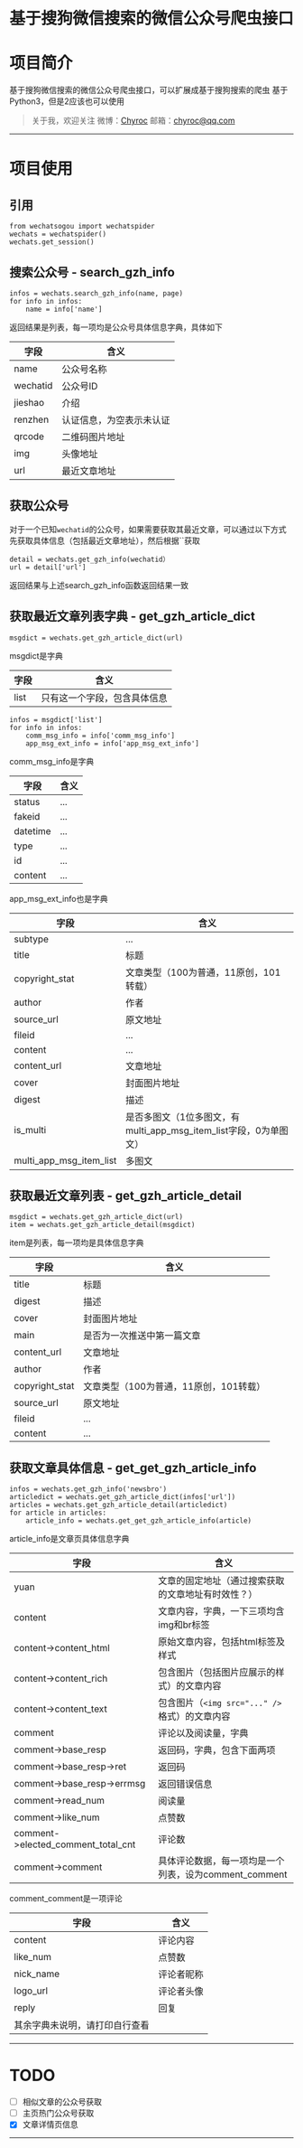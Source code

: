 基于搜狗微信搜索的微信公众号爬虫接口
===


# 项目简介
基于搜狗微信搜索的微信公众号爬虫接口，可以扩展成基于搜狗搜索的爬虫
基于Python3，但是2应该也可以使用
> 关于我，欢迎关注
  微博：[Chyroc](http://weibo.com/cyp1105)
  邮箱：chyroc@qq.com
---

# 项目使用

## 引用

    from wechatsogou import wechatspider
    wechats = wechatspider()
    wechats.get_session()

## 搜索公众号 - search_gzh_info

    infos = wechats.search_gzh_info(name, page)
    for info in infos:
        name = info['name']
返回结果是列表，每一项均是公众号具体信息字典，具体如下

字段|含义
---|---
name|公众号名称
wechatid|公众号ID
jieshao|介绍
renzhen|认证信息，为空表示未认证
qrcode|二维码图片地址
img|头像地址
url|最近文章地址

## 获取公众号
对于一个已知`wechatid`的公众号，如果需要获取其最近文章，可以通过以下方式先获取具体信息（包括最近文章地址），然后根据``获取

    detail = wechats.get_gzh_info(wechatid）
    url = detail['url']
返回结果与上述search_gzh_info函数返回结果一致

## 获取最近文章列表字典 - get_gzh_article_dict

    msgdict = wechats.get_gzh_article_dict(url)
msgdict是字典

字段|含义
---|---
list|只有这一个字段，包含具体信息


    infos = msgdict['list']
    for info in infos:
        comm_msg_info = info['comm_msg_info']
        app_msg_ext_info = info['app_msg_ext_info']

comm_msg_info是字典

字段|含义
---|---
status|...
fakeid|...
datetime|...
type|...
id|...
content|...

app_msg_ext_info也是字典

字段|含义
---|---
subtype|...
title|标题
copyright_stat|文章类型（100为普通，11原创，101转载）
author|作者
source_url|原文地址
fileid|...
content|...
content_url|文章地址
cover|封面图片地址
digest|描述
is_multi|是否多图文（1位多图文，有multi_app_msg_item_list字段，0为单图文）
multi_app_msg_item_list|多图文

## 获取最近文章列表 - get_gzh_article_detail

    msgdict = wechats.get_gzh_article_dict(url)
    item = wechats.get_gzh_article_detail(msgdict)
item是列表，每一项均是具体信息字典

字段|含义
---|---
title|标题
digest|描述
cover|封面图片地址
main|是否为一次推送中第一篇文章
content_url|文章地址
author|作者
copyright_stat|文章类型（100为普通，11原创，101转载）
source_url|原文地址
fileid|...
content|...

## 获取文章具体信息 - get_get_gzh_article_info

    infos = wechats.get_gzh_info('newsbro')
    articledict = wechats.get_gzh_article_dict(infos['url'])
    articles = wechats.get_gzh_article_detail(articledict)
    for article in articles:
        article_info = wechats.get_get_gzh_article_info(article)

article_info是文章页具体信息字典

字段|含义
---|---
yuan|文章的固定地址（通过搜索获取的文章地址有时效性？）
content|文章内容，字典，一下三项均含img和br标签
content->content_html|原始文章内容，包括html标签及样式
content->content_rich|包含图片（包括图片应展示的样式）的文章内容
content->content_text|包含图片（`<img src="..." />`格式）的文章内容
comment|评论以及阅读量，字典
comment->base_resp|返回码，字典，包含下面两项
comment->base_resp->ret|返回码
comment->base_resp->errmsg|返回错误信息
comment->read_num|阅读量
comment->like_num|点赞数
comment->elected_comment_total_cnt|评论数
comment->comment|具体评论数据，每一项均是一个列表，设为comment_comment

comment_comment是一项评论

字段|含义
---|---
content|评论内容
like_num|点赞数
nick_name|评论者昵称
logo_url|评论者头像
reply|回复
其余字典未说明，请打印自行查看|

---

# TODO
- [ ] 相似文章的公众号获取
- [ ] 主页热门公众号获取
- [x] 文章详情页信息

---